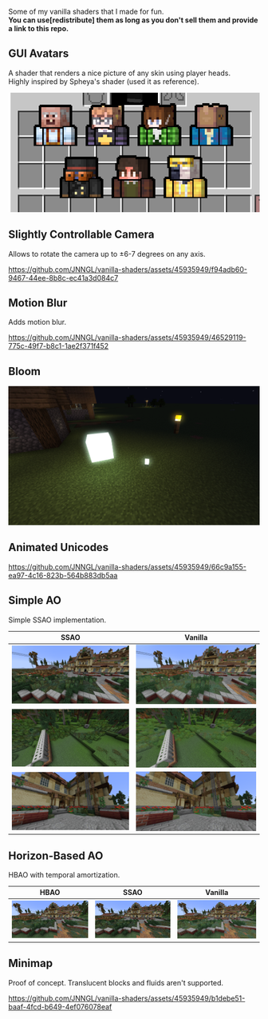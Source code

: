 Some of my vanilla shaders that I made for fun.<br>
**You can use[redistribute] them as long as you don't sell them and provide a link to this repo.**

## GUI Avatars

A shader that renders a nice picture of any skin using player heads.<br>
Highly inspired by Spheya's shader (used it as reference).

![GUI Avatars](images/gui_avatars.png)

## Slightly Controllable Camera

Allows to rotate the camera up to ±6-7 degrees on any axis.

https://github.com/JNNGL/vanilla-shaders/assets/45935949/f94adb60-9467-44ee-8b8c-ec41a3d084c7

## Motion Blur

Adds motion blur.

https://github.com/JNNGL/vanilla-shaders/assets/45935949/46529119-775c-49f7-b8c1-1ae2f371f452

## Bloom

![Bloom](images/bloom.png)

## Animated Unicodes

https://github.com/JNNGL/vanilla-shaders/assets/45935949/66c9a155-ea97-4c16-823b-564b883db5aa

## Simple AO

Simple SSAO implementation.

 SSAO               | Vanilla
:------------------:|:----------------------:
![](images/ao1.png) | ![](images/noao1.png)
![](images/ao2.png) | ![](images/noao2.png)
![](images/ao3.png) | ![](images/noao3.png)

## Horizon-Based AO

HBAO with temporal amortization.

 HBAO                | SSAO                 | Vanilla
:-------------------:|:--------------------:|:--------------------------:
![](images/hbao.png) | ![](images/ssao.png) | ![](images/vanillaao.png)

## Minimap

Proof of concept.
Translucent blocks and fluids aren't supported.

https://github.com/JNNGL/vanilla-shaders/assets/45935949/b1debe51-baaf-4fcd-b649-4ef076078eaf
